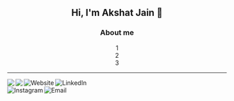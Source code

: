 <!-- <img src="https://komarev.com/ghpvc/?username=akshatt" alt="akshatt"/> --> 
<h2 align="center"> Hi, I'm Akshat Jain 👋 <br/> </h2> 

<h3 align="center"> About me </h3>
<p align="center">1<br>2<br>3</p>

------
<a>
  <img align="left" src="https://github-readme-stats.vercel.app/api/top-langs/?username=akshatt&theme=algolia" />
</a>
<a>
  <img align="left" src="https://github-readme-stats.vercel.app/api?username=akshatt&count_private=true&show_icons=true&theme=algolia" />
  
</a>
<a href="https://www.akshatt.github.io/"><img alt="Website" align="left" src="https://img.shields.io/badge/Website-www.akshatt.github.io-blue?style=flat-square&logo=google-chrome"></a>
<a href="https://linkedin.com/in/akshatjain31/"><img alt="LinkedIn" align="left" src="https://img.shields.io/badge/LinkedIn-Akshat%20Jain-blue?style=flat-square&logo=linkedin"></a> <br>
<a href="https://www.instagram.com/_akshatjain/"><img alt="Instagram" align="left" src="https://img.shields.io/badge/Instagram-_akshatjain-blue?style=flat-square&logo=instagram"></a>
<a href="mailto:jain.akshat31@gmail.com"><img alt="Email" align="left" src="https://img.shields.io/badge/Email-jain.akshat31@gmail.com-blue?style=flat-square&logo=gmail"></a>


